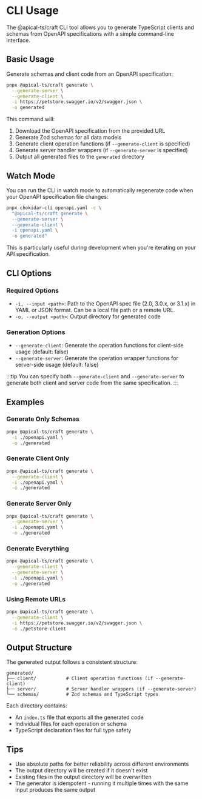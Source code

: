 # CLI Usage

The @apical-ts/craft CLI tool allows you to generate TypeScript clients and
schemas from OpenAPI specifications with a simple command-line interface.

## Basic Usage

Generate schemas and client code from an OpenAPI specification:

```bash
pnpx @apical-ts/craft generate \
  --generate-server \
  --generate-client \
  -i https://petstore.swagger.io/v2/swagger.json \
  -o generated
```

This command will:

1. Download the OpenAPI specification from the provided URL
2. Generate Zod schemas for all data models
3. Generate client operation functions (if `--generate-client` is specified)
4. Generate server handler wrappers (if `--generate-server` is specified)
5. Output all generated files to the `generated` directory

## Watch Mode

You can run the CLI in watch mode to automatically regenerate code when your
OpenAPI specification file changes:

```bash
pnpx chokidar-cli openapi.yaml -c \
  "@apical-ts/craft generate \
  --generate-server \
  --generate-client \
  -i openapi.yaml \
  -o generated"
```

This is particularly useful during development when you're iterating on your API
specification.

## CLI Options

### Required Options

- `-i, --input <path>`: Path to the OpenAPI spec file (2.0, 3.0.x, or 3.1.x) in
  YAML or JSON format. Can be a local file path or a remote URL.
- `-o, --output <path>`: Output directory for generated code

### Generation Options

- `--generate-client`: Generate the operation functions for client-side usage
  (default: false)
- `--generate-server`: Generate the operation wrapper functions for server-side
  usage (default: false)

:::tip You can specify both `--generate-client` and `--generate-server` to
generate both client and server code from the same specification. :::

## Examples

### Generate Only Schemas

```bash
pnpx @apical-ts/craft generate \
  -i ./openapi.yaml \
  -o ./generated
```

### Generate Client Only

```bash
pnpx @apical-ts/craft generate \
  --generate-client \
  -i ./openapi.yaml \
  -o ./generated
```

### Generate Server Only

```bash
pnpx @apical-ts/craft generate \
  --generate-server \
  -i ./openapi.yaml \
  -o ./generated
```

### Generate Everything

```bash
pnpx @apical-ts/craft generate \
  --generate-client \
  --generate-server \
  -i ./openapi.yaml \
  -o ./generated
```

### Using Remote URLs

```bash
pnpx @apical-ts/craft generate \
  --generate-client \
  -i https://petstore.swagger.io/v2/swagger.json \
  -o ./petstore-client
```

## Output Structure

The generated output follows a consistent structure:

```
generated/
├── client/           # Client operation functions (if --generate-client)
├── server/           # Server handler wrappers (if --generate-server)
└── schemas/          # Zod schemas and TypeScript types
```

Each directory contains:

- An `index.ts` file that exports all the generated code
- Individual files for each operation or schema
- TypeScript declaration files for full type safety

## Tips

- Use absolute paths for better reliability across different environments
- The output directory will be created if it doesn't exist
- Existing files in the output directory will be overwritten
- The generator is idempotent - running it multiple times with the same input
  produces the same output
